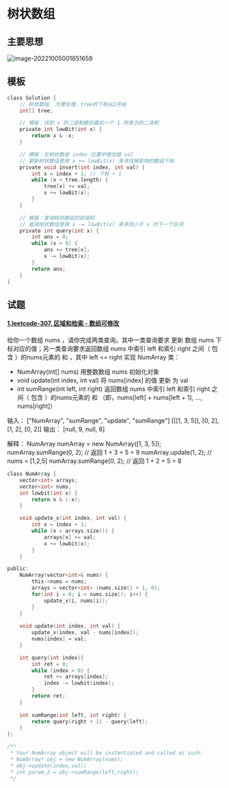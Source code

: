 # 树状数组

## 主要思想

![image-20221005001651659](D:\work\sphinx-master\source\algo\figs\19-树状数组.assets\image-20221005001651659.png)

## 模板

```c
class Solution {
    // 树状数组  方便处理，tree的下标从1开始
    int[] tree;

    // 模板：找到 x 的二进制数的最后一个 1 所表示的二进制
    private int lowBit(int x) {
        return x & -x;
    }

    // 模板：在树状数组 index 位置中增加值 val
    // 更新树状数组使用 x += lowBit(x) 来寻找被影响的数组下标
    private void insert(int index, int val) {
        int x = index + 1; // 下标 + 1
        while (x < tree.length) {
            tree[x] += val;
            x += lowBit(x);
        }
    }

    // 模板：查询树状数组的前缀和
    // 查询树状数组使用 x -= lowBit(x) 来寻找小于 x 的下一个区间
    private int query(int x) {
        int ans = 0;
        while (x > 0) {
            ans += tree[x];
            x -= lowBit(x);
        }
        return ans;
    }
}
```

## 试题

#### [1.leetcode-307. 区域和检索 - 数组可修改](https://leetcode.cn/problems/range-sum-query-mutable/)

给你一个数组 nums ，请你完成两类查询。其中一类查询要求 更新 数组 nums 下标对应的值；另一类查询要求返回数组 nums 中索引 left 和索引 right 之间（ 包含 ）的nums元素的 和 ，其中 left <= right
实现 NumArray 类：

- NumArray(int[] nums) 用整数数组 nums 初始化对象
- void update(int index, int val) 将 nums[index] 的值 更新 为 val
- int sumRange(int left, int right) 返回数组 nums 中索引 left 和索引 right 之间（ 包含 ）的nums元素的 和 （即，nums[left] + nums[left + 1], ..., nums[right]）

输入：
["NumArray", "sumRange", "update", "sumRange"]
[[[1, 3, 5]], [0, 2], [1, 2], [0, 2]]
输出： [null, 9, null, 8]

解释：
NumArray numArray = new NumArray([1, 3, 5]);
numArray.sumRange(0, 2); // 返回 1 + 3 + 5 = 9
numArray.update(1, 2);   // nums = [1,2,5]
numArray.sumRange(0, 2); // 返回 1 + 2 + 5 = 8

```c
class NumArray {
    vector<int> arrays;
    vector<int> nums;
    int lowbit(int x) {
        return x & (-x);
    }

    void update_x(int index, int val) {
        int x = index + 1;
        while (x < arrays.size()) {
            arrays[x] += val;
            x += lowbit(x);
        }
    }

public:
    NumArray(vector<int>& nums) {
        this->nums = nums;
        arrays = vector<int> (nums.size() + 1, 0);
        for(int i = 0; i < nums.size(); i++) {
            update_x(i, nums[i]);
        }
    }
    
    void update(int index, int val) {
        update_x(index, val - nums[index]);
        nums[index] = val;
    }

    int query(int index){
        int ret = 0;
        while (index > 0) {
            ret += arrays[index];
            index -= lowbit(index);
        }
        return ret;
    }
    
    int sumRange(int left, int right) {
        return query(right + 1) - query(left);
    }
};

/**
 * Your NumArray object will be instantiated and called as such:
 * NumArray* obj = new NumArray(nums);
 * obj->update(index,val);
 * int param_2 = obj->sumRange(left,right);
 */
```

